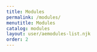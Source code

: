 ```yaml
---
title: Modules
permalink: /modules/
menutitle: Modules
catalog: modules
layout: user/aemodules-list.njk
order: 2
---
```


